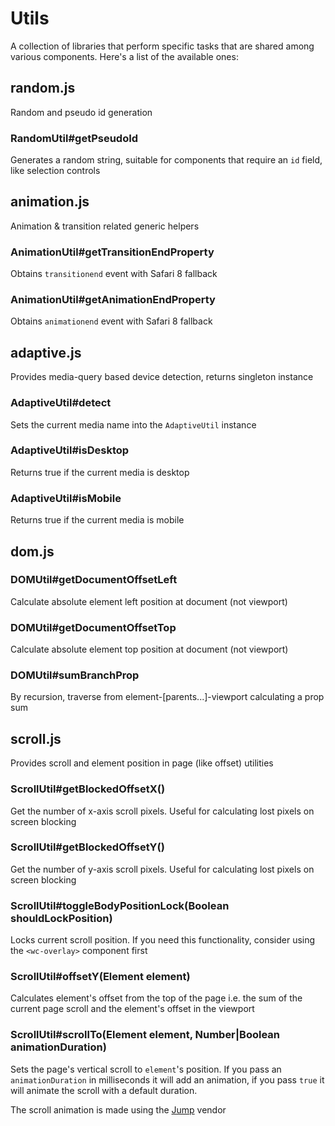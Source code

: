 # Utils
A collection of libraries that perform specific tasks that are shared among various components. Here's a list of the available ones:

## random.js
Random and pseudo id generation

### RandomUtil#getPseudoId
Generates a random string, suitable for components that require an `id` field, like selection controls

## animation.js
Animation & transition related generic helpers

### AnimationUtil#getTransitionEndProperty
Obtains `transitionend` event with Safari 8 fallback

### AnimationUtil#getAnimationEndProperty
Obtains `animationend` event with Safari 8 fallback

## adaptive.js
Provides media-query based device detection, returns singleton instance

### AdaptiveUtil#detect
Sets the current media name into the `AdaptiveUtil` instance

### AdaptiveUtil#isDesktop
Returns true if the current media is desktop

### AdaptiveUtil#isMobile
Returns true if the current media is mobile

## dom.js

### DOMUtil#getDocumentOffsetLeft
Calculate absolute element left position at document (not viewport)

### DOMUtil#getDocumentOffsetTop
Calculate absolute element top position at document (not viewport)

### DOMUtil#sumBranchProp
By recursion, traverse from element-[parents...]-viewport calculating a prop sum

## scroll.js
Provides scroll and element position in page (like offset) utilities

### ScrollUtil#getBlockedOffsetX()
Get the number of x-axis scroll pixels. Useful for calculating lost pixels on screen blocking

### ScrollUtil#getBlockedOffsetY()
Get the number of y-axis scroll pixels. Useful for calculating lost pixels on screen blocking

### ScrollUtil#toggleBodyPositionLock(Boolean shouldLockPosition)
Locks current scroll position.  If you need this functionality, consider using the `<wc-overlay>` component first

### ScrollUtil#offsetY(Element element)
Calculates element's offset from the top of the page
i.e. the sum of the current page scroll and the element's offset in the viewport

### ScrollUtil#scrollTo(Element element, Number|Boolean animationDuration)
Sets the page's vertical scroll to `element`'s position. If you pass an `animationDuration` in milliseconds it will add an animation, if you pass `true` it will animate the scroll with a default duration.

The scroll animation is made using the [Jump](http://callmecavs.com/jump.js/) vendor
